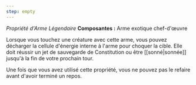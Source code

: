 ```yaml
---
step: empty
---
```

_Propriété d'Arme Légendaire_
__Composantes :__ Arme exotique chef-d'œuvre

Lorsque vous touchez une créature avec cette arme, vous pouvez décharger la cellule d'énergie interne à l'arme pour choquer la cible. Elle doit réussir un jet de sauvegarde de Constitution ou être [[sonné|sonnée]] jusqu'à la fin de votre prochain tour.

Une fois que vous avez utilisé cette propriété, vous ne pouvez pas le refaire avant d'avoir terminé un repos.